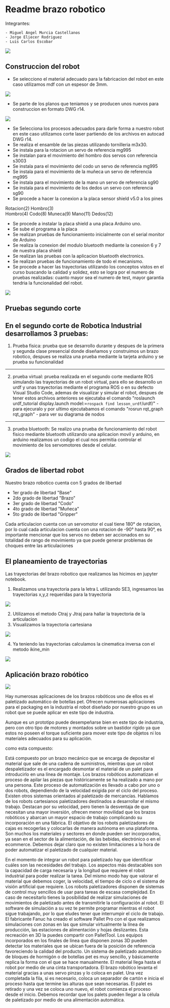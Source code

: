 # Readme brazo robotico

Integrantes: 

    - Miguel Angel Murcia Castellanos
    - Jorge Eliecer Rodriguez
    - Luis Carlos Escobar

![](https://1.bp.blogspot.com/-Z0goxRwMFes/YKME2x9vCiI/AAAAAAAAANM/pVVJaXpkmXMc-nVXEVfqmeLRG4KvJNWwACLcBGAsYHQ/s320/WhatsApp%2BImage%2B2021-05-17%2Bat%2B4.11.42%2BPM.jpeg)

## Construccion del robot

* Se selecciono el material adecuado para la fabricacion del robot en este caso utilizamos mdf con un espesor de 3mm.

![](https://1.bp.blogspot.com/-fUGpH5Bgu7s/YKMBT-O6GGI/AAAAAAAAAMQ/5IHCjZtcR8APPKnjhtdPkRFTJuU7XKP_gCLcBGAsYHQ/s1040/WhatsApp%2BImage%2B2021-05-17%2Bat%2B5.25.51%2BPM.jpeg)

* Se parte de los planos que teniamos y se producen unos nuevos para construccion en formato DWG r14.

![](https://1.bp.blogspot.com/-hxoynZFSPEI/YKMBz1KVa2I/AAAAAAAAAMc/nnnwwroVix8BrVmKlR672mGGj2GsrZKVACLcBGAsYHQ/s661/WhatsApp%2BImage%2B2021-05-17%2Bat%2B5.58.32%2BPM.jpeg)

* Se Selecciona los procesos adecuados para darle forma a nuestro robot en este caso utilizamos corte laser partiendo de los archivos en autocad DWG r14.
* Se realiza el ensamble de las piezas utilizando tornilleria m3x30.
* Se instala para la rotacion un servo de referencia mg995
* Se instalan para el movimiento del hombro dos servos con referencia s3003
* Se instala para el movimiento del codo un servo de referencia mg995
* Se instala para el movimiento de la muñeca un servo de referencia mg995
* Se instala para el movimiento de la mano un servo de referencia sg90
* Se instala para el movimiento de los dedos un servo con referencia sg90
* Se procede a hacer la conexion a la placa sensor shield v5.0 a los pines 

Rotacion(2)
Hombro(3)   
Hombro(4)
Codo(8)
Muneca(9)
Mano(11)
Dedos(12)

* Se procede a instalar la placa shield a una placa Arduino uno.
* Se sube el programa a la placa
* Se realizan pruebas de funcionamiento inicialmente con el serial monitor de Arduino
* Se realiza la conexion del modulo bluetooth mediante la conexion 6 y 7 de nuestra placa shield
* Se realizan las pruebas con la aplicacion bluetooth electronics.
* Se realizan pruebas de funcionamiento de todo el mecanismo.
* Se procede a hacer las trayectorias utilizando los conceptos vistos en el curso buscando la calidad y solidez, esto se logra por el numero de pruebas realizadas: cuanto mayor sea el numero de test, mayor garantia  tendria la funcionalidad del robot.

![](https://1.bp.blogspot.com/-lHwEglRg_3Y/YKMCjxuVD2I/AAAAAAAAAMk/avmDb_9QYYUaU1x8eej0ckXDU2IPgI_jQCLcBGAsYHQ/s522/imageeeen.jpg)

## Pruebas segundo corte

En el segundo corte de Robotica Industrial desarrollamos 3 pruebas:
-------------------------------------------------------------------
1. Prueba fisica: prueba que se desarrollo durante y despues de la 
primera y segunda clase presencial donde diseñamos y construimos un 
brazo robotico, despues se realiza una prueba mediante la tarjeta arduino
y se prueba su funcionalidad
-------------------------------------------------------------------
2. prueba virtual: prueba realizada en el segundo corte mediante ROS 
simulando las trayectorias de un robot virtual, para ello se desarrollo un 
urdf y unas trayectorias mediante el programa ROS o en su defecto Visual
Studio Code, ademas de visualizar y simular el robot, despues de tener estos archivos anteriores
se ejecutaba el comando 
"roslaunch urdf_tutorial display.launch model:=`rospack find lesson_urdf`/urdf/" - para ejecuralo 
y por ultimo ejecutabamos el comando  "rosrun rqt_graph rqt_graph" - para ver su diagrama de nodos
-------------------------------------------------------------------
3. prueba bluetooth: Se realizo una prueba de funcionamiento del robot fisico mediante bluetooth utilizando una aplicacion movil y arduino, en arduino realizamos un codigo el cual nos permitia controlar el movimiento
de los servomotores desde el celular.

![](https://1.bp.blogspot.com/-TB8zfIpWOJ8/YKMDeEHttNI/AAAAAAAAAMs/dKskzbW3FcsBaTpAfkfJtOsOoUwzw4jfgCLcBGAsYHQ/s320/imageeeen%2B2.jpg)


## Grados de libertad robot

Nuestro brazo robotico cuenta con 5 grados de libertad

- 1er grado de libertad "Base"
- 2do grado de libertad "Brazo"
- 3er grado de libertad "Codo"
- 4to grado de libertad "Muñeca"
- 5to grado de libertad "Gripper"

Cada articulacion cuenta con un servomotor el cual tiene 180° de rotacion, por lo cual cada articulacion cuenta con una rotacion de -90° hasta 90°, es importante mencionar que los servos no deben ser accionados
en su totalidad de rango de movimiento ya que puede generar problemas de choques entre las articulaciones

## El planeamiento de trayectorias 

Las trayectorias del brazo robotico que realizamos las hicimos en jupyter notebook.

1. Realizamos una trayectoria para la letra L utilizando SE3, ingresamos las trayectorias x,y,z requeridas para la trayectoria

![](https://1.bp.blogspot.com/-5qMYxBPZFQY/YKMDzjQb6ZI/AAAAAAAAAM0/FIxHTsXILRgTBD61m9cAuagXiqTr9v5gwCLcBGAsYHQ/s0/WhatsApp%2BImage%2B2021-05-17%2Bat%2B6.51.30%2BPM.jpeg) 

2. Utilizamos el metodo Ctraj y Jtraj para hallar la trayectoria de la articulacion
3. Visualizamos la trayectoria cartesiana

![](https://1.bp.blogspot.com/-DeH7boWp0B0/YKMEC_HqUoI/AAAAAAAAAM4/g654fDeux2UAfOX1zgmKHZ8t-GfLPqT6gCLcBGAsYHQ/s320/WhatsApp%2BImage%2B2021-05-17%2Bat%2B6.51.10%2BPM.jpeg)

4. Ya teniendo las trayectorias calculamos la cinematica inversa con el metodo ikine_min

![](https://1.bp.blogspot.com/-wdn0FjdNrqs/YKMEYLmW1qI/AAAAAAAAANE/BqdDoRY0icU2_USU-Pjy5X_H5cAU805JgCLcBGAsYHQ/s0/WhatsApp%2BImage%2B2021-05-17%2Bat%2B6.51.39%2BPM.jpeg)

## Aplicación brazo robótico

![](https://i.ytimg.com/vi/wAy9u0frJ9c/maxresdefault.jpg)

Hay numerosas aplicaciones de los brazos robóticos uno de ellos es el paletizado automático de botellas pet. Ofrecen numerosas aplicaciones para el packaging en la industria el robot diseñado por nuestro grupo es un robot que se puede aplicar en este tipo de industria.

Aunque es un prototipo puede desempeñarse bien en este tipo de industria, pero con otro tipo de motores y montados sobre un bastidor rígido ya que estos no poseen el torque suficiente para mover este tipo de objetos ni los materiales adecuados para su aplicación.

como esta compuesto:

Está compuesto por un brazo mecánico que se encarga de depositar el material que sale de una cadena de suministros, mientras que un robot despaletizador es el encargado desmontar el material de un palet para introducirlo en una línea de montaje. Los brazos robóticos automatizan el proceso de apilar las piezas que históricamente se ha realizado a mano por una persona. Este proceso de automatización es llevado a cabo por uno o dos robots, dependiendo de la velocidad exigida por el ciclo del proceso.
Existen otros sistemas orientados al paletizado de mercancías. Hablamos de los robots cartesianos paletizadores destinados a desarrollar el mismo trabajo. Destacan por su velocidad, pero tienen la desventaja de que necesitan una mayor inversión, ofrecen menor movilidad que los brazos robóticos y abarcan un mayor espacio de trabajo complicando su incorporación en una fábrica.
El objetivo de los robots paletizadores de cajas es recogerlas y colocarlas de manera autónoma en una plataforma. Son muchos los materiales y sectores en donde pueden ser incorporados, ya sean en el sector de la alimentación, de las bebidas, electrónico o en el ecommerce. Debemos dejar claro que no existen limitaciones a la hora de poder automatizar el paletizado de cualquier material.

En el momento de integrar un robot para paletizado hay que identificar cuáles son las necesidades del trabajo. Los aspectos más destacables son la capacidad de carga necesaria y la longitud que requiere el robot industrial para poder realizar la tarea. Del mismo modo hay que valorar el material que debemos coger, la velocidad, el tiempo de ciclo o el sistema de visión artificial que requiere. 
Los robots paletizadores disponen de sistemas de control muy sencillos de usar para tareas de escasa complejidad. En caso de necesitarlo tienes la posibilidad de realizar simulaciones de movimientos de paletizado antes de transmitirle la configuración al robot. El software de simulación a su vez te permite programar mientras el robot sigue trabajando, por lo que eludes tener que interrumpir el ciclo de trabajo.
El fabricante Fanuc ha creado el software Pallet Pro con el que realizamos simulaciones con zonas en las que simular virtualmente la línea de producción, las estaciones de alimentación y hojas deslizantes. Esta recreación en 3D la puedes compartir con PalletTool. Los equipos incorporados en los finales de línea que disponen zonas 3D pueden detectar los materiales que se ubican fuera de la posición de referencia favoreciendo la calidad del producto.
Un sistema de paletizado automático de bloques de hormigón o de botellas pet es muy sencillo, y básicamente replica la forma con el que se hace manualmente. El material llega hasta el robot por medio de una cinta transportadora. El brazo robótico levanta el material gracias a unas servo pinzas y lo coloca en palet. Una vez completada la fila, si es necesario, coloca un separador de cartón e inicia el proceso hasta que termine las alturas que sean necesarias. El palet es retirado y una vez se coloca uno nuevo, el robot comienza el proceso desde el inicio. Debemos recordar que los palets pueden llegar a la célula de paletizado por medio de una alimentación automática.


```python

```
